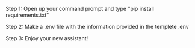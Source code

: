 Step 1: Open up your command prompt and type "pip install requirements.txt"

Step 2: Make a .env file with the information provided in the templete .env

Step 3: Enjoy your new assistant!
